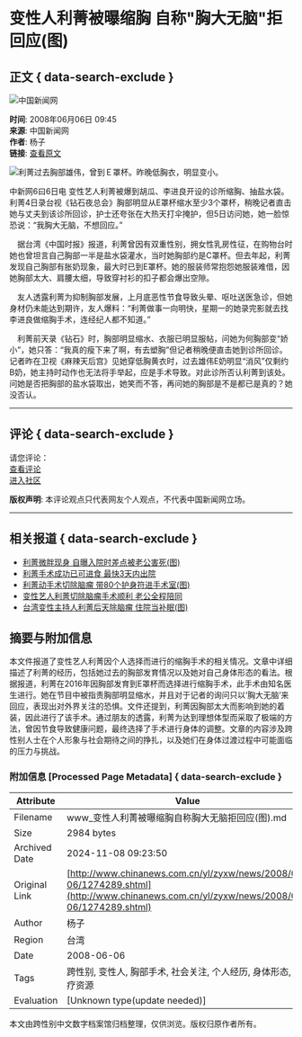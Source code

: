 # 变性人利菁被曝缩胸 自称"胸大无脑"拒回应(图)

## 正文 { data-search-exclude }


![中国新闻网](http://i5.chinanews.com/images/images1/logo2.gif)

**时间**: 2008年06月06日 09:45  
**来源**: 中国新闻网  
**作者**: 杨子  
**链接**: [查看原文](http://comment.chinanews.com.cn/comments/comments.php?newsid=1274289)

![利菁过去胸部雄伟，曾到Ｅ罩杯。昨晚低胸衣，明显变小。](U145P4T8D1274289F107DT20080606094557.jpg)

中新网6曰6日电 变性艺人利菁被爆到胡瓜、李进良开设的诊所缩胸、抽盐水袋。利菁4日录台视《钻石夜总会》胸部明显从E罩杯缩水至少3个罩杯，稍晚记者直击她与丈夫到该诊所回诊，护士还夸张在大热天打伞掩护，但5日访问她，她一脸惊恐说：“我胸大无脑，不想回应。”

　据台湾《中国时报》报道，利菁曾因有双重性别，拥女性乳房性征，在购物台时她也曾坦言自己胸部一半是盐水袋灌水，当时她胸部约是C罩杯。但去年起，利菁发现自己胸部有胀奶现象，最大时已到E罩杯。她的服装师常抱怨她服装难借，因她胸部太大、肩腰太细，导致穿衬衫的扣子都会爆出空隙。

　友人透露利菁为抑制胸部发展，上月底恶性节食导致头晕、呕吐送医急诊，但她身材仍未能达到期许，友人爆料：“利菁做事一向明快，星期一的她录完影就去找李进良做缩胸手术，连经纪人都不知道。”

　利菁前天录《钻石》时，胸部明显缩水、衣服已明显服帖，问她为何胸部变“娇小”，她只答：“我真的瘦下来了啊，有去塑胸”但记者稍晚便直击她到诊所回诊。记者昨在卫视《麻辣天后宫》见她穿低胸黄衣时，过去雄伟E奶明显“消风”仅剩约B奶，她主持时动作也无法将手举起，应是手术导致。对此诊所否认利菁到该处。问她是否把胸部的盐水袋取出，她笑而不答，再问她的胸部是不是都已是真的？她没否认。

---

## 评论 { data-search-exclude }
请您评论：  
[查看评论](http://comment.chinanews.com.cn/comments/comments.php?newsid=1274289)  
[进入社区](http://bbs.chinanews.com.cn)

**版权声明**: 本评论观点只代表网友个人观点，不代表中国新闻网立场。

---

## 相关报道 { data-search-exclude }
- [利菁微胖现身 自曝入院时差点被老公害死(图)](http://www.chinanews.com.cn/yl/zyxw/news/2008/02-21/1169212.shtml)
- [利菁手术成功已可进食 最快3天内出院](http://www.chinanews.com.cn/yl/mxzz/news/2008/02-03/1156635.shtml)
- [利菁动手术切除脑瘤 带80个护身符进手术室(图)](http://www.chinanews.com.cn/yl/zyxw/news/2008/02-01/1153666.shtml)
- [变性艺人利菁切除脑瘤手术顺利 老公全程陪同](http://www.chinanews.com.cn/yl/zyxw/news/2008/02-01/1153299.shtml)
- [台湾变性主持人利菁后天除脑瘤 住院当补眠(图)](http://www.chinanews.com.cn/yl/zyxw/news/2008/01-30/1150653.shtml)

## 摘要与附加信息

<!-- tcd_abstract -->
本文件报道了变性艺人利菁因个人选择而进行的缩胸手术的相关情况。文章中详细描述了利菁的经历，包括她过去的胸部发育情况以及她对自己身体形态的看法。根据报道，利菁在2016年因胸部发育到E罩杯而选择进行缩胸手术，此手术由知名医生进行。她在节目中被指责胸部明显缩水，并且对于记者的询问只以‘胸大无脑’来回应，表现出对外界关注的恐惧。文件还提到，利菁因胸部太大而影响到她的着装，因此进行了该手术。通过朋友的透露，利菁为达到理想体型而采取了极端的方法，曾因节食导致健康问题，最终选择了手术进行身体的调整。文章的内容涉及跨性别人士在个人形象与社会期待之间的挣扎，以及她们在身体过渡过程中可能面临的压力与挑战。
<!-- tcd_abstract_end -->

### 附加信息 [Processed Page Metadata] { data-search-exclude }

| Attribute       | Value                                  |
|-----------------|----------------------------------------|
| Filename        | www_变性人利菁被曝缩胸自称胸大无脑拒回应(图).md                             |
| Size            | 2984 bytes                           |
| Archived Date   | 2024-11-08 09:23:50                             |
| Original Link   | [http://www.chinanews.com.cn/yl/zyxw/news/2008/06-06/1274289.shtml](http://www.chinanews.com.cn/yl/zyxw/news/2008/06-06/1274289.shtml)                       |
| Author          | 杨子                               |
| Region          | 台湾                               |
| Date            | 2008-06-06                                 |
| Tags            | 跨性别, 变性人, 胸部手术, 社会关注, 个人经历, 身体形态, 医疗资源                                 |
| Evaluation            | [Unknown type(update needed)]                                 |
<!-- tcd_table_end -->

本文由跨性别中文数字档案馆归档整理，仅供浏览。版权归原作者所有。
